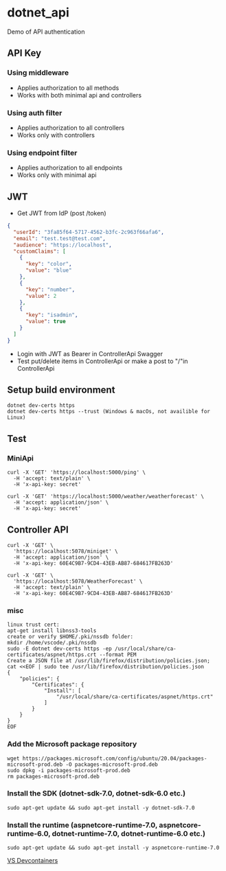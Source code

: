 # dotnet_api
Demo of API authentication

## API Key

### Using middleware
* Applies authorization to all methods
* Works with both minimal api and controllers

### Using auth filter
* Applies authorization to all controllers
* Works only with controllers

### Using endpoint filter
* Applies authorization to all endpoints
* Works only with minimal api

## JWT
* Get JWT from IdP (post /token)

```json
{
  "userId": "3fa85f64-5717-4562-b3fc-2c963f66afa6",
  "email": "test.test@test.com",
  "audience": "https://localhost",
  "customClaims": [
    {
      "key": "color",
      "value": "blue"
    },
    {
      "key": "number",
      "value": 2
    },
    {
      "key": "isadmin",
      "value": true
    }
  ]
}
```

* Login with JWT as Bearer in ControllerApi Swagger
* Test put/delete items in ControllerApi or make a post to "/"in ControllerApi 

## Setup build environment
```
dotnet dev-certs https
dotnet dev-certs https --trust (Windows & macOs, not availible for Linux)
```

## Test

### MiniApi
```
curl -X 'GET' 'https://localhost:5000/ping' \
  -H 'accept: text/plain' \
  -H 'x-api-key: secret'

curl -X 'GET' 'https://localhost:5000/weather/weatherforecast' \
  -H 'accept: application/json' \
  -H 'x-api-key: secret'
```
## Controller API
```
curl -X 'GET' \
  'https://localhost:5078/miniget' \
  -H 'accept: application/json' \
  -H 'x-api-key: 60E4C9B7-9CD4-43EB-AB87-684617FB263D'

curl -X 'GET' \
  'https://localhost:5078/WeatherForecast' \
  -H 'accept: text/plain' \
  -H 'x-api-key: 60E4C9B7-9CD4-43EB-AB87-684617FB263D'
```


### misc
```
linux trust cert:
apt-get install libnss3-tools
create or verify $HOME/.pki/nssdb folder:
mkdir /home/vscode/.pki/nssdb
sudo -E dotnet dev-certs https -ep /usr/local/share/ca-certificates/aspnet/https.crt --format PEM
Create a JSON file at /usr/lib/firefox/distribution/policies.json;
cat <<EOF | sudo tee /usr/lib/firefox/distribution/policies.json
{
    "policies": {
        "Certificates": {
            "Install": [
                "/usr/local/share/ca-certificates/aspnet/https.crt"
            ]
        }
    }
}
EOF
```

### Add the Microsoft package repository
```
wget https://packages.microsoft.com/config/ubuntu/20.04/packages-microsoft-prod.deb -O packages-microsoft-prod.deb
sudo dpkg -i packages-microsoft-prod.deb
rm packages-microsoft-prod.deb
```

### Install the SDK (dotnet-sdk-7.0, dotnet-sdk-6.0 etc.)
```
sudo apt-get update && sudo apt-get install -y dotnet-sdk-7.0
```

### Install the runtime (aspnetcore-runtime-7.0, aspnetcore-runtime-6.0, dotnet-runtime-7.0, dotnet-runtime-6.0 etc.)
```
sudo apt-get update && sudo apt-get install -y aspnetcore-runtime-7.0
```


[VS Devcontainers](https://hub.docker.com/_/microsoft-vscode-devcontainers)